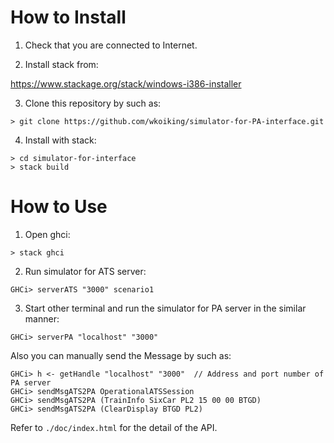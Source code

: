 ﻿# How to Install

1. Check that you are connected to Internet.

2. Install stack from:

<https://www.stackage.org/stack/windows-i386-installer>

3. Clone this repository by such as:

```
> git clone https://github.com/wkoiking/simulator-for-PA-interface.git
```

4. Install with stack:

```
> cd simulator-for-interface
> stack build
```

# How to Use

1. Open ghci:

```
> stack ghci
```

2. Run simulator for ATS server:

```
GHCi> serverATS "3000" scenario1
```

3. Start other terminal and run the simulator for PA server in the similar manner:

```
GHCi> serverPA "localhost" "3000"
```

Also you can manually send the Message by such as:

```
GHCi> h <- getHandle "localhost" "3000"  // Address and port number of PA server
GHCi> sendMsgATS2PA OperationalATSSession
GHCi> sendMsgATS2PA (TrainInfo SixCar PL2 15 00 00 BTGD)
GHCi> sendMsgATS2PA (ClearDisplay BTGD PL2)
```

Refer to `./doc/index.html` for the detail of the API.
